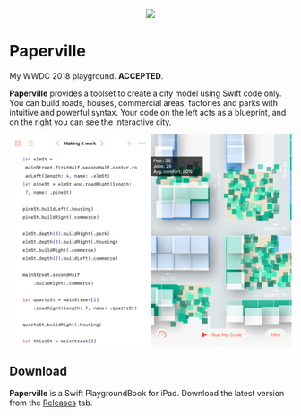 <p align="center">
  <img src="Contents/PrivateResources/Intro.gif">
</p>

# Paperville

My WWDC 2018 playground. **ACCEPTED**.

**Paperville** provides a toolset to create a city model using Swift code only. You can build roads, houses, commercial areas, factories and parks with intuitive and powerful syntax. Your code on the left acts as a blueprint, and on the right you can see the interactive city.

![overview](Contents/PrivateResources/Overview.jpeg)

## Download

**Paperville** is a Swift PlaygroundBook for iPad. Download the latest version from the [Releases](https://github.com/dreymonde/Paperville/releases) tab.